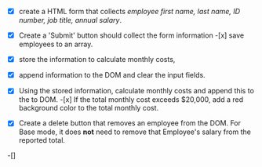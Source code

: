 -[x] create a HTML form that collects _employee first name, last name, ID number, job title, annual salary_.

<!-- all this above is related to HTML / storing info in an object. -->

-[x] Create a 'Submit' button should collect the form information -[x] save employees to an array.

- [x] store the information to calculate monthly costs,
- [x] append information to the DOM and clear the input fields.
- [x] Using the stored information, calculate monthly costs and append this to the to DOM. -[x] If the total monthly cost exceeds $20,000, add a red background color to the total monthly cost.
<!-- All this above is involved with button -->

-[x] Create a delete button that removes an employee from the DOM. For Base mode, it does **not** need to remove that Employee's salary from the reported total.

-[]
